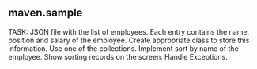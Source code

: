 maven.sample
-----------------------------------------------------------------------

TASK:
JSON file with the list of employees. Each entry contains the name, position and salary of the employee. 
Create appropriate class to store this information. Use one of the collections. 
Implement sort by name of the employee. Show sorting records on the screen. Handle Exceptions.
